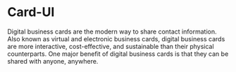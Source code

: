 # Card-UI
Digital business cards are the modern way to share contact information. Also known as virtual and electronic business cards, digital business cards are more interactive, cost-effective, and sustainable than their physical counterparts. One major benefit of digital business cards is that they can be shared with anyone, anywhere. 
